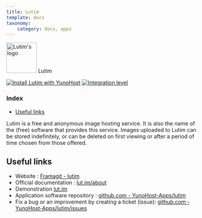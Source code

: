 ```yaml
---
title: Lutim
template: docs
taxonomy:
    category: docs, apps
---
```


<img src="/images/lutim_logo.png" height="80px" alt="Lutim's logo"> Lutim

[![Install Lutim with YunoHost](https://install-app.yunohost.org/install-with-yunohost.png)](https://install-app.yunohost.org/?app=lutim) [![Integration level](https://dash.yunohost.org/integration/lutim.svg)](https://dash.yunohost.org/appci/app/lutim)

### Index

- [Useful links](#useful-links)

Lutim is a free and anonymous image hosting service. It is also the name of the (free) software that provides this service.
Images uploaded to Lutim can be stored indefinitely, or can be deleted on first viewing or after a period of time chosen from those offered.

## Useful links

 + Website : [Framagit - lutim](https://framagit.org/fiat-tux/hat-softwares/lutim)
 + Official documentation : [lut.im/about](https://lut.im/about)
 + Demonstration [lut.im](https://lut.im)
 + Application software repository : [github.com - YunoHost-Apps/lutim](https://github.com/YunoHost-Apps/lutim_ynh)
 + Fix a bug or an improvement by creating a ticket (issue): [github.com - YunoHost-Apps/lutim/issues](https://github.com/YunoHost-Apps/lutim_ynh/issues)
